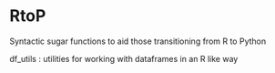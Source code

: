 # RtoP
Syntactic sugar functions to aid those transitioning from R to Python

df_utils : utilities for working with dataframes in an R like way
